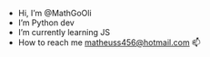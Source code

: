 - Hi, I’m @MathGoOli
- I’m Python dev
- I’m currently learning JS
- How to reach me matheuss456@hotmail.com 📫

<!---
MathGoOli/MathGoOli is a ✨ special ✨ repository because its `README.md` (this file) appears on your GitHub profile.
You can click the Preview link to take a look at your changes.
--->

